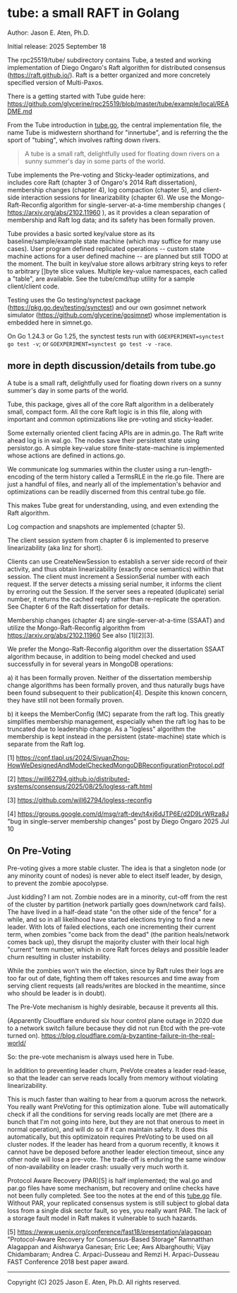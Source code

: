 tube: a small RAFT in Golang
====

Author: Jason E. Aten, Ph.D.

Initial release: 2025 September 18


The rpc25519/tube/ subdirectory contains Tube, 
a tested and working implementation of Diego Ongaro's Raft algorithm
for distributed consensus (https://raft.github.io/). 
Raft is a better organized and more concretely 
specified version of Multi-Paxos.

There is a getting started with Tube guide here:
https://github.com/glycerine/rpc25519/blob/master/tube/example/local/README.md

From the Tube introduction in [tube.go](https://github.com/glycerine/rpc25519/blob/master/tube/tube.go#L5), the central implementation file, the
name Tube is midwestern shorthand for "innertube",
and is referring the the sport of "tubing", which
involves rafting down rivers.

> A tube is a small raft, delightfully
> used for floating down rivers on a sunny
> summer's day in some parts of the world.

Tube implements the Pre-voting and 
Sticky-leader optimizations, and includes
core Raft (chapter 3 of Ongaro's 2014 Raft dissertation),
membership changes (chapter 4), log compaction (chapter 5),
and client-side interaction sessions for 
linearizability (chapter 6). We use the
Mongo-Raft-Reconfig algorithm for single-server-at-a-time
membership changes ( https://arxiv.org/abs/2102.11960 ),
as it provides a clean separation of membership
and Raft log data; and its safety has been formally proven.

Tube provides a basic sorted key/value store as its
baseline/sample/example state machine (which may suffice
for many use cases). User program defined replicated
operations -- custom state machine actions for
a user defined machine -- are
planned but still TODO at the moment. The built in
key/value store allows arbitrary string keys to
refer to arbitrary []byte slice values. Multiple
key-value namespaces, each called a "table", are
available. See the tube/cmd/tup utility for a 
sample client/client code.

Testing uses the Go testing/synctest package
(https://pkg.go.dev/testing/synctest) 
and our own gosimnet network simulator
(https://github.com/glycerine/gosimnet) whose
implementation is embedded here in simnet.go.

On Go 1.24.3 or Go 1.25, the synctest tests
run with `GOEXPERIMENT=synctest go test -v`;
or `GOEXPERIMENT=synctest go test -v -race`.

more in depth discussion/details from tube.go
--------------------

A tube is a small raft, delightfully
used for floating down rivers on a sunny
summer's day in some parts of the world.

Tube, this package, gives all of the core
Raft algorithm in a deliberately small,
compact form. All the core Raft logic
is in this file, along with important
and common optimizations like pre-voting
and sticky-leader.

Some externally oriented client facing
APIs are in admin.go. The Raft write ahead log
is in wal.go. The nodes save their persistent
state using persistor.go. A simple key-value
store finite-state-machine is implemented
whose actions are defined in actions.go.

We communicate log summaries within the cluster using
a run-length-encoding of the term history
called a TermsRLE in the rle.go file.
There are just a handful of files, and
nearly all of the implementation's behavior
and optimizations can be readily
discerned from this central tube.go file.

This makes Tube great for understanding,
using, and even extending the Raft algorithm.

Log compaction and snapshots are implemented (chapter 5).

The client session system from chapter 6 is
implemented to preserve linearizability
(aka linz for short).

Clients can use CreateNewSession to establish
a server side record of their activity, and thus obtain
linearizability (exactly once semantics) within
that session. The client must increment a
SessionSerial number with each request. If the
server detects a missing serial number, it informs
the client by erroring out the Session. If
the server sees a repeated (duplicate) serial number,
it returns the cached reply rather than
re-replicate the operation. See Chapter 6 of
the Raft dissertation for details.

Membership changes (chapter 4) are
single-server-at-a-time (SSAAT)
and utilize the Mongo-Raft-Reconfig algorithm
from https://arxiv.org/abs/2102.11960
See also [1][2][3].

We prefer the Mongo-Raft-Reconfig algorithm over the
dissertation SSAAT algorithm because, in
addition to being model checked and used
successfully in for several years in MongoDB operations:

a) it has been formally proven. Neither of the
dissertation membership change algorithms has been
formally proven, and thus naturally bugs have
been found subsequent to their publication[4].
Despite this known concern, they have still not been
formally proven.

b) it keeps the MemberConfig (MC) separate from
the raft log. This greatly simplifies membership
management, especially when the raft log has to be truncated
due to leadership change. As a "logless" algorithm
the membership is kept instead in the persistent
(state-machine) state which is separate
from the Raft log.

[1] https://conf.tlapl.us/2024/SiyuanZhou-HowWeDesignedAndModelCheckedMongoDBReconfigurationProtocol.pdf

[2] https://will62794.github.io/distributed-systems/consensus/2025/08/25/logless-raft.html

[3] https://github.com/will62794/logless-reconfig

[4] https://groups.google.com/d/msg/raft-dev/t4xj6dJTP6E/d2D9LrWRza8J
"bug in single-server membership changes" post by Diego Ongaro
2025 Jul 10


On Pre-Voting
-------------

Pre-voting gives a more stable cluster.
The idea is that a singleton node (or any
minority count of nodes) is never
able to elect itself leader, by design,
to prevent the zombie apocolypse.

Just kidding? I am not. Zombie nodes
are in a minority, cut-off from the rest of the
cluster by partition (network partially
goes down/network card fails).
The have lived in a half-dead state "on the other side of
the fence" for a while, and so
in all likelihood have started elections
trying to find a new leader. With lots
of failed elections, each one incrementing
their current term, when zombies
"come back from the dead" (the parition
heals/network comes back up), they
disrupt the majority cluster with their
local high "current" term number,
which in core Raft forces delays and
possible leader churn resulting
in cluster instability.

While the zombies won't win the election,
since by Raft rules their logs are too
far out of date, fighting them off
takes resources and time away from serving
client requests (all reads/writes are
blocked in the meantime, since who should
be leader is in doubt).

The Pre-Vote mechanism is highly desirable,
because it prevents all this.

(Apparently Cloudflare endured six hour
control plane outage in 2020 due to
a network switch failure because they
did not run Etcd with the pre-vote
turned on).
https://blog.cloudflare.com/a-byzantine-failure-in-the-real-world/

So: the pre-vote mechanism is always
used here in Tube.

In addition to preventing leader churn,
PreVote creates a leader read-lease, so
that the leader can serve reads locally from
memory without violating linearizability.

This is much faster than waiting to
hear from a quorum across the network.
You really want PreVoting for this
optimization alone. Tube will automatically
check if all the conditions for serving
reads locally are met (there are a bunch
that I'm not going into here, but they
are not that onerous to meet in normal
operation), and will do
so if it can maintain safety. It
does this automatically, but this optimizatoin
requires PreVoting to be used on
all cluster nodes. If the leader has
heard from a quorum recently, it knows
it cannot have be deposed before
another leader election timeout, since any
other node will lose a pre-vote. The
trade-off is enduring the same window of
non-availability on leader crash:
usually very much worth it.

Protocol Aware Recovery (PAR)[5] is half implemented;
the wal.go and par.go files have some
mechanism, but recovery and online
checks have not been fully completed.
See too the notes at the end of this [tube.go](https://github.com/glycerine/rpc25519/blob/master/tube/tube.go) file.
Without PAR, your replicated consensus system
is still subject to global data loss from
a single disk sector fault, so yes, you
really want PAR. The lack of a storage
fault model in Raft makes it vulnerable
to such hazards.

[5] https://www.usenix.org/conference/fast18/presentation/alagappan
"Protocol-Aware Recovery for Consensus-Based Storage"
Ramnatthan Alagappan and Aishwarya Ganesan; Eric Lee; Aws Albarghouthi; Vijay Chidambaram; Andrea C. Arpaci-Dusseau and Remzi H. Arpaci-Dusseau
FAST Conference 2018 best paper award.

------
Copyright (C) 2025 Jason E. Aten, Ph.D. All rights reserved.
